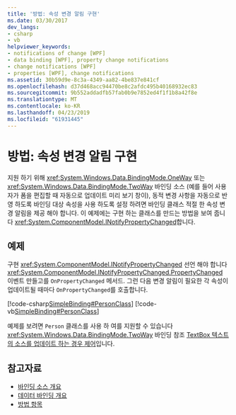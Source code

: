 ```yaml
---
title: '방법: 속성 변경 알림 구현'
ms.date: 03/30/2017
dev_langs:
- csharp
- vb
helpviewer_keywords:
- notifications of change [WPF]
- data binding [WPF], property change notifications
- change notifications [WPF]
- properties [WPF], change notifications
ms.assetid: 30b59d9e-8c3a-4349-aa82-4be837e841cf
ms.openlocfilehash: d37d468acc94470be8c2afdc495b40168932ec83
ms.sourcegitcommit: 9b552addadfb57fab0b9e7852ed4f1f1b8a42f8e
ms.translationtype: MT
ms.contentlocale: ko-KR
ms.lasthandoff: 04/23/2019
ms.locfileid: "61931445"
---
```

# <a name="how-to-implement-property-change-notification"></a>방법: 속성 변경 알림 구현
지원 하기 위해 <xref:System.Windows.Data.BindingMode.OneWay> 또는 <xref:System.Windows.Data.BindingMode.TwoWay> 바인딩 소스 (예를 들어 사용자가 폼을 편집할 때 자동으로 업데이트 미리 보기 창이), 동적 변경 사항을 자동으로 반영 하도록 바인딩 대상 속성을 사용 하도록 설정 하려면 바인딩 클래스 적절 한 속성 변경 알림을 제공 해야 합니다. 이 예제에는 구현 하는 클래스를 만드는 방법을 보여 줍니다 <xref:System.ComponentModel.INotifyPropertyChanged>합니다.  
  
## <a name="example"></a>예제  
 구현 <xref:System.ComponentModel.INotifyPropertyChanged> 선언 해야 합니다 <xref:System.ComponentModel.INotifyPropertyChanged.PropertyChanged> 이벤트 만들고를 `OnPropertyChanged` 메서드. 그런 다음 변경 알림이 필요한 각 속성이 업데이트될 때마다 `OnPropertyChanged`를 호출합니다.  
  
 [!code-csharp[SimpleBinding#PersonClass](~/samples/snippets/csharp/VS_Snippets_Wpf/SimpleBinding/CSharp/Person.cs#personclass)]
 [!code-vb[SimpleBinding#PersonClass](~/samples/snippets/visualbasic/VS_Snippets_Wpf/SimpleBinding/VisualBasic/Person.vb#personclass)]  
  
 예제를 보려면 `Person` 클래스를 사용 하 여를 지원할 수 있습니다 <xref:System.Windows.Data.BindingMode.TwoWay> 바인딩 참조 [TextBox 텍스트의 소스를 업데이트 하는 경우 제어](how-to-control-when-the-textbox-text-updates-the-source.md)입니다.  
  
## <a name="see-also"></a>참고자료

- [바인딩 소스 개요](binding-sources-overview.md)
- [데이터 바인딩 개요](data-binding-overview.md)
- [방법 항목](data-binding-how-to-topics.md)
